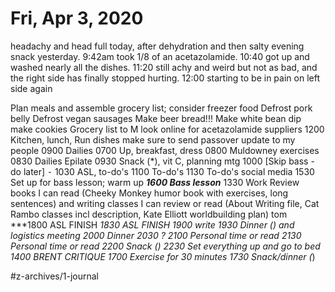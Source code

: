 # Fri, Apr 3, 2020
headachy and head full today, after dehydration and then salty evening snack yesterday. 9:42am took 1/8 of an acetazolamide. 10:40 got up and washed nearly all the dishes. 11:20 still achy and weird but not as bad, and the right side has finally stopped hurting. 
12:00 starting to be in pain on left side again

Plan meals and assemble grocery list; consider freezer food
Defrost pork belly
Defrost vegan sausages
Make beer bread!!!
Make white bean dip
make cookies
Grocery list to M
look online for acetazolamide suppliers
1200 Kitchen, lunch, 
	Run dishes
make sure to send passover update to my people
0900 Dailies
0700 Up, breakfast, dress
0800 Muldowney exercises
0830 Dailies
Epilate
0930 Snack (*), vit C, planning mtg
1000 [Skip bass - do later]
	⁃	1030 ASL, to-do's
1100 To-do's
1130 To-do's
social media
1530 Set up for bass lesson; warm up
***1600 Bass lesson***
1330 Work Review books I can read (Cheeky Monkey humor book with exercises, long sentences) and writing classes I can review or read (About Writing file, Cat Rambo classes incl description, Kate Elliott worldbuilding plan) tom
***1800 ASL FINISH
***1830 ASL FINISH 
1900 write
1930 Dinner (*) and logistics meeting
2000 Dinner
2030 ?
2100 Personal time or read 
2130 Personal time or read
2200 Snack (*)
2230 Set everything up and go to bed
1400 BRENT CRITIQUE
1700 Exercise for 30 minutes
1730 Snack/dinner (*)

#z-archives/1-journal